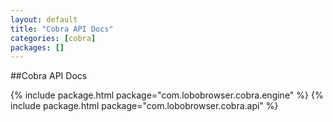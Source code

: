 ```yaml
---
layout: default 
title: "Cobra API Docs"
categories: [cobra]
packages: []
---
```


##Cobra API Docs

{% include package.html package="com.lobobrowser.cobra.engine" %}
{% include package.html package="com.lobobrowser.cobra.api" %}
